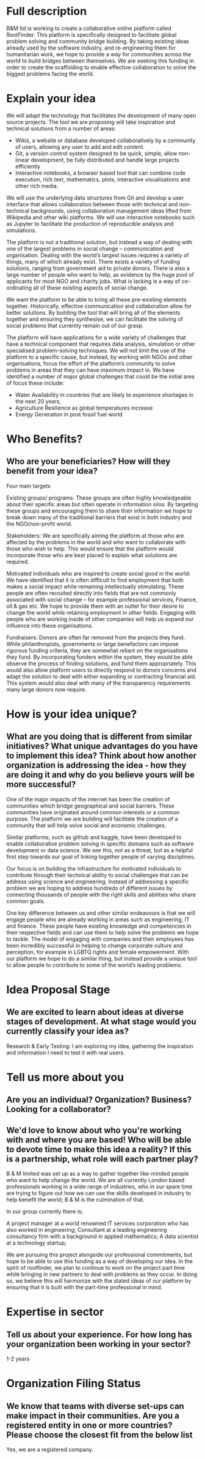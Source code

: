 # Full description

B&M ltd is working to create a collaborative online platform called RootFinder. This platform is specifically designed to facilitate global problem solving and community bridge building. By taking existing ideas already used by the software industry, and re-engineering them for humanitarian work, we hope to provide a way for communities across the world to build bridges between themselves. We are seeking this funding in order to create the scaffolding to enable effective collaboration to solve the biggest problems facing the world. 

# Explain your idea

We will adapt the technology that facilitates the development of many open source projects. The tool we are proposing will take inspiration and technical solutions from a number of areas:

 - Wikis, a website or database developed collaboratively by a community of users, allowing any user to add and edit content.
 - Git, a version control system designed to be quick, simple, allow non-linear development, be fully distributed and handle large projects efficiently
 - Interactive notebooks, a browser based tool that can combine code execution, rich text, mathematics, plots, interactive visualisations and other rich media.
 
We will use the underlying data structures from Git and develop a user interface that allows collaboration between those with technical and non-technical backgrounds, using collaboration management ideas lifted from Wikipedia and other wiki platforms. We will use interactive notebooks such as Jupyter to facilitate the production of reproducible analysis and simulations.

The platform is not a traditional solution, but instead a way of dealing with one of the largest problems in social change – communication and organisation. Dealing with the world’s largest issues requires a variety of things, many of which already exist. There exists a variety of funding solutions, ranging from government aid to private donors. There is also a large number of people who want to help, as evidence by the huge pool of applicants for most NGO and charity jobs. What is lacking is a way of co-ordinating all of these existing aspects of social change.

We want the platform to be able to bring all these pre-existing elements together. Historically, effective communication and collaboration allow for better solutions. By building the tool that will bring all of the elements together and ensuring they synthesise, we can facilitate the solving of social problems that currently remain out of our grasp.

The platform will have applications for a wide variety of challenges that have a technical component that requires data analysis, simulation or other specialised problem-solving techniques. We will not limit the use of the platform to a specific cause, but instead, by working with NGOs and other organisations, focus the effort of the platform’s community to solve problems in areas that they can have maximum impact in. We have identified a number of major global challenges that could be the initial area of focus these include: 
 - Water Availability in countries that are likely to experience shortages in the next 20 years,  
 - Agriculture Resilience as global temperatures increase
 - Energy Generation in post fossil fuel world
 
# Who Benefits?
## Who are your beneficiaries? How will they benefit from your idea?

Four main targets

Existing groups/ programs: These groups are often highly knowledgeable about their specific areas but often operate in information silos. By targeting these groups and encouraging them to share their information we hope to break down many of the traditional barriers that exist in both industry and the NGO/non-profit world. 

Stakeholders: We are specifically aiming the platform at those who are affected by the problems in the world and who want to collaborate with those who wish to help. This would ensure that the platform would incorporate those who are best placed to explain what solutions are required. 

Motivated individuals who are inspired to create social good in the world: We have identified that it is often difficult to find employment that both makes a social impact while remaining intellectually stimulating. These people are often recruited directly into fields that are not commonly associated with social change – for example professional services, Finance, oil & gas etc. We hope to provide them with an outlet for their desire to change the world while retaining employment in other fields. Engaging with people who are working inside of other companies will help us expand our influence into these organisations.

Fundraisers: Donors are often far removed from the projects they fund. While philanthropists, governments or large benefactors can impose rigorous funding criteria, they are somewhat reliant on the organisations they fund. By incorporating funders within the system, they would be able observe the process of finding solutions, and fund them appropriately. This would also allow platform users to directly respond to donors concerns and adapt the solution to deal with either expanding or contracting financial aid. This system would also deal with many of the transparency requirements many large donors now require. 

 
# How is your idea unique?
## What are you doing that is different from similar initiatives? What unique advantages do you have to implement this idea? Think about how another organization is addressing the idea - how they are doing it and why do you believe yours will be more successful?

One of the major impacts of the internet has been the creation of communities which bridge geographical and social barriers. These communities have originated around common interests or a common purpose. The platform we are building will facilitate the creation of a community that will help solve social and economic challenges. 

Similar platforms, such as github and kaggle, have been developed to enable collaborative problem solving in specific domains such as software development or data science. We see this, not as a threat, but as a helpful first step towards our goal of linking together people of varying disciplines. 

Our focus is on building the infrastructure for motivated individuals to contribute through their technical ability to social challenges  that can be address using science and engineering. Instead of addressing a specific problem we are hoping to address hundreds of different issues by connecting thousands of people with the right skills and abilities who share common goals.

One key difference between us and other similar endeavours is that we will engage people who are already working in areas such as engineering, IT and finance. These people have existing knowledge and competencies in their respective fields and can use them to help solve the problems we hope to tackle. The model of engaging with companies and their employees has been incredibly successful in helping to change corporate culture and perception, for example in LGBTQ rights and female empowerment. With our platform we hope to do a similar thing, but instead provide a unique tool to allow people to contribute to some of the world’s leading problems. 
 
# Idea Proposal Stage
## We are excited to learn about ideas at diverse stages of development. At what stage would you currently classify your idea as?

Research & Early Testing: I am exploring my idea, gathering the inspiration and information I need to test it with real users.

# Tell us more about you
## Are you an individual? Organization? Business? Looking for a collaborator?

## We'd love to know about who you're working with and where you are based! Who will be able to devote time to make this idea a reality? If this is a partnership, what role will each partner play?
 
B & M limited was set up as a way to gather together like-minded people who want to help change the world. We are all currently London based professionals working in a wide range of industries, who in our spare time are trying to figure out how we can use the skills developed in industry to help benefit the world; B & M is the culmination of that.

In our group currently there is;

A project manager at a world renowned IT services corporation who has also worked in engineering;
Consultant at a leading engineering consultancy firm with a background in applied mathematics;
A data scientist at a technology startup;

We are pursuing this project alongside our professional commitments, but hope to be able to use this funding as a way of developing our idea. In the spirit of rootfinder, we plan to continue to work on the project part time while bringing in new partners to deal with problems as they occur. In doing so, we believe this will harmonize with the stated ideas of our platform by ensuring that it is built with the part-time professional in mind. 

# Expertise in sector
## Tell us about your experience. For how long has your organization been working in your sector? 

1-2 years

# Organization Filing Status
## We know that teams with diverse set-ups can make impact in their communities. Are you a registered entity in one or more countries? Please choose the closest fit from the below list

Yes, we are a registered company.
